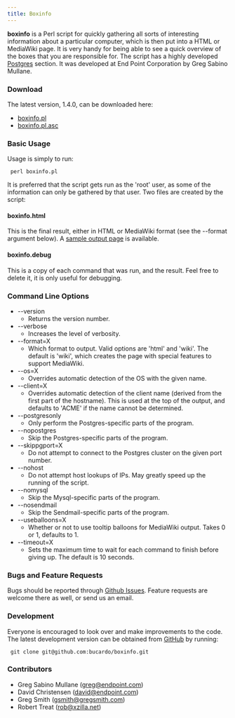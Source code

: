 ```yaml
---
title: Boxinfo
---
```


**boxinfo** is a Perl script for quickly gathering all sorts of interesting information about a particular computer, which is then put into a HTML or MediaWiki page. It is very handy for being able to see a quick overview of the boxes that you are responsible for. The script has a highly developed [Postgres](/Postgres "wikilink") section. It was developed at End Point Corporation by Greg Sabino Mullane.

### Download

The latest version, 1.4.0, can be downloaded here:

-   [boxinfo.pl](http://bucardo.org/downloads/boxinfo.pl)
-   [boxinfo.pl.asc](http://bucardo.org/downloads/boxinfo.pl.asc)

### Basic Usage

Usage is simply to run:

` perl boxinfo.pl`

It is preferred that the script gets run as the 'root' user, as some of the information can only be gathered by that user. Two files are created by the script:

#### boxinfo.html

This is the final result, either in HTML or MediaWiki format (see the --format argument below). A [sample output page](/Boxinfo/Example "wikilink") is available.

#### boxinfo.debug

This is a copy of each command that was run, and the result. Feel free to delete it, it is only useful for debugging.

### Command Line Options

-   --version
    -   Returns the version number.
-   --verbose
    -   Increases the level of verbosity.
-   --format=X
    -   Which format to output. Valid options are 'html' and 'wiki'. The default is 'wiki', which creates the page with special features to support MediaWiki.
-   --os=X
    -   Overrides automatic detection of the OS with the given name.
-   --client=X
    -   Overrides automatic detection of the client name (derived from the first part of the hostname). This is used at the top of the output, and defaults to 'ACME' if the name cannot be determined.
-   --postgresonly
    -   Only perform the Postgres-specific parts of the program.
-   --nopostgres
    -   Skip the Postgres-specific parts of the program.
-   --skippgport=X
    -   Do not attempt to connect to the Postgres cluster on the given port number.
-   --nohost
    -   Do not attempt host lookups of IPs. May greatly speed up the running of the script.
-   --nomysql
    -   Skip the Mysql-specific parts of the program.
-   --nosendmail
    -   Skip the Sendmail-specific parts of the program.
-   --useballoons=X
    -   Whether or not to use tooltip balloons for MediaWiki output. Takes 0 or 1, defaults to 1.
-   --timeout=X
    -   Sets the maximum time to wait for each command to finish before giving up. The default is 10 seconds.

### Bugs and Feature Requests

Bugs should be reported through [Github Issues](https://github.com/bucardo/boxinfo/issues). Feature requests are welcome there as well, or send us an email.

### Development

Everyone is encouraged to look over and make improvements to the code. The latest development version can be obtained from [GitHub](https://github.com/bucardo/boxinfo/) by running:

` git clone git@github.com:bucardo/boxinfo.git`

### Contributors

-   Greg Sabino Mullane (greg@endpoint.com)
-   David Christensen (david@endpoint.com)
-   Greg Smith (gsmith@gregsmith.com)
-   Robert Treat (rob@xzilla.net)
